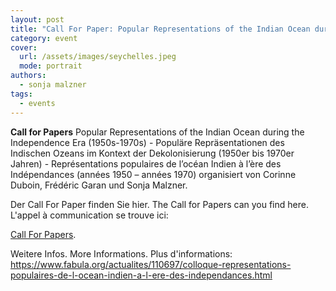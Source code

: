 ```yaml
---
layout: post
title: "Call For Paper: Popular Representations of the Indian Ocean during the Independence Era (1950s-1970s)" (7.-9 September 2023)
category: event
cover:
  url: /assets/images/seychelles.jpeg
  mode: portrait
authors:
  - sonja malzner
tags:
  - events
---
```


**Call for Papers** Popular Representations of the Indian Ocean during the Independence Era (1950s-1970s) - Populäre Repräsentationen des Indischen Ozeans im Kontext der Dekolonisierung (1950er bis 1970er Jahren) - Représentations populaires de l’océan Indien à l’ère des Indépendances (années 1950 – années 1970) organisiert von Corinne Duboin, Frédéric Garan und Sonja Malzner.

<!-- more -->

Der Call For Paper finden Sie hier. The Call for Papers can you find here. L'appel à communication se trouve ici:

[Call For Papers](../../../../assets/pdf/call-ocean.pdf).

Weitere Infos. More Informations. Plus d'informations: https://www.fabula.org/actualites/110697/colloque-representations-populaires-de-l-ocean-indien-a-l-ere-des-independances.html
